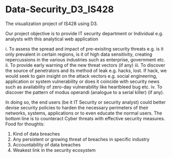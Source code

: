 # Data-Security_D3_IS428
The visualization project of IS428 using D3.

Our project objective is to provide IT security department or Individual e.g. analysts with this analytical web application 

i.	To assess the spread and impact of pre-exisitng security threats e.g. is it only prevalent in certain regions, is it of high data sensitivity, creating repercussions in the various industries such as enterprise, government etc. 
ii.	To provide early warning of the new threat vectors (if any)
iii.	To discover the source of penetrators and its method of leak e.g. hacks, lost. If hack, we would seek to gain insight on the attack vectors e.g. social engineering, application or system vulnerability or does it coincide with security news such as availability of zero-day vulnerability like heartbleed bug etc. 
iv.	To discover the pattern of modus operandi (analogue to a serial killer) (if any). 

In doing so, the end users (be it IT Security or security analyst) could better devise security policies to harden the necessary perimeters of their networks, systems, applications or to even educate the normal users. The bottom line is to counteract Cyber threats with effective security measures. 
Food for thoughts: 
1. Kind of data breaches 
2. Any persistent or growing threat of breaches in specific industry 
3. Accountability of data breaches 
4. Weakest link in the security ecosystem 
